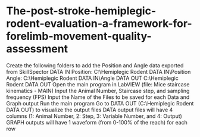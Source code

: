 # The-post-stroke-hemiplegic-rodent-evaluation-a-framework-for-forelimb-movement-quality-assessment
Create the following folders to add the Position and Angle data exported from SkillSpector
DATA IN
Position: C:\Hemiplegic Rodent DATA IN\Position
Angle: C:\Hemiplegic Rodent DATA IN\Angle
DATA OUT
C:\Hemiplegic Rodent DATA OUT
Open the main program in LabVIEW (file: Mice staircase kinematics - MAIN)
Input the Animal Number, Staircase step, and sampling frequency (FPS)
Input the Name of the Files to be saved for each Data and Graph output
Run the main program
Go to DATA OUT (C:\Hemiplegic Rodent DATA OUT) to visualize the output files
DATA output files will have 4 columns (1: Animal Number, 2: Step, 3: Variable Number, and 4: Output)
GRAPH outputs will have 1 waveform (from 0-100% of the reach) for each row
